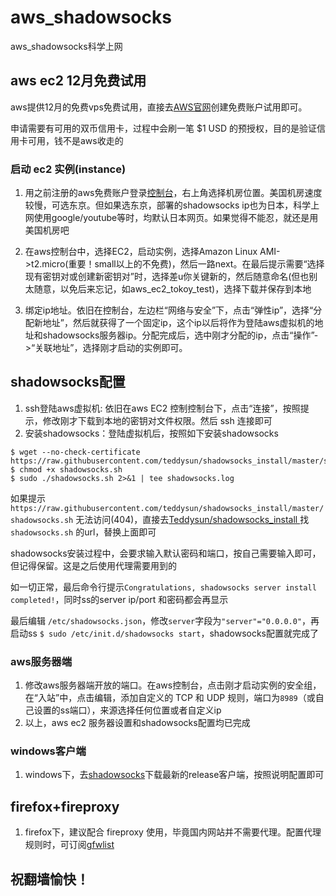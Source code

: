 # aws_shadowsocks
aws_shadowsocks科学上网

## aws ec2 12月免费试用
aws提供12月的免费vps免费试用，直接去[AWS官网](https://aws.amazon.com/cn/)创建免费账户试用即可。

申请需要有可用的双币信用卡，过程中会刷一笔 $1 USD 的预授权，目的是验证信用卡可用，钱不是aws收走的

### 启动 ec2 实例(instance)
1. 用之前注册的aws免费账户登录[控制台](console.aws.amazon.com)，右上角选择机房位置。美国机房速度较慢，可选东京。但如果选东京，部署的shadowsocks ip也为日本，科学上网使用google/youtube等时，均默认日本网页。如果觉得不能忍，就还是用美国机房吧

2. 在aws控制台中，选择EC2，启动实例，选择Amazon Linux AMI->t2.micro(重要！small以上的不免费)，然后一路next。在最后提示需要“选择现有密钥对或创建新密钥对”时，选择差u你关键新的，然后随意命名(但也别太随意，以免后来忘记，如aws_ec2_tokoy_test)，选择下载并保存到本地

3. 绑定ip地址。依旧在控制台，左边栏“网络与安全”下，点击“弹性ip”，选择“分配新地址”，然后就获得了一个固定ip，这个ip以后将作为登陆aws虚拟机的地址和shadowsocks服务器ip。分配完成后，选中刚才分配的ip，点击“操作”->“关联地址”，选择刚才启动的实例即可。

## shadowsocks配置
1. ssh登陆aws虚拟机: 依旧在aws EC2 控制控制台下，点击“连接”，按照提示，修改刚才下载到本地的密钥对文件权限。然后 ssh 连接即可
2. 安装shadowsocks：登陆虚拟机后，按照如下安装shadowsocks
``` shell
$ wget --no-check-certificate https://raw.githubusercontent.com/teddysun/shadowsocks_install/master/shadowsocks.sh 
$ chmod +x shadowsocks.sh
$ sudo ./shadowsocks.sh 2>&1 | tee shadowsocks.log
```
如果提示 `https://raw.githubusercontent.com/teddysun/shadowsocks_install/master/shadowsocks.sh` 无法访问(404)，直接去[Teddysun/shadowsocks_install
](https://github.com/teddysun/shadowsocks_install/) 找 `shadowsocks.sh` 的url，替换上面即可

shadowsocks安装过程中，会要求输入默认密码和端口，按自己需要输入即可，但记得保留。这是之后使用代理需要用到的

如一切正常，最后命令行提示`Congratulations, shadowsocks server install completed!`，同时ss的server ip/port 和密码都会再显示

最后编辑 `/etc/shadowsocks.json`，修改`server`字段为`"server"="0.0.0.0"`，再启动ss `$ sudo /etc/init.d/shadowsocks start`，shadowsocks配置就完成了

### aws服务器端
1. 修改aws服务器端开放的端口。在aws控制台，点击刚才启动实例的安全组，在“入站”中，点击编辑，添加自定义的 TCP 和 UDP 规则，端口为`8989`（或自己设置的ss端口），来源选择任何位置或者自定义ip
2. 以上，aws ec2 服务器设置和shadowsocks配置均已完成
### windows客户端
1. windows下，去[shadowsocks](https://github.com/shadowsocks/shadowsocks-windows)下载最新的release客户端，按照说明配置即可
## firefox+fireproxy
1. firefox下，建议配合 fireproxy 使用，毕竟国内网站并不需要代理。配置代理规则时，可订阅[gfwlist](https://github.com/gfwlist/gfwlist)

## 祝翻墙愉快！
